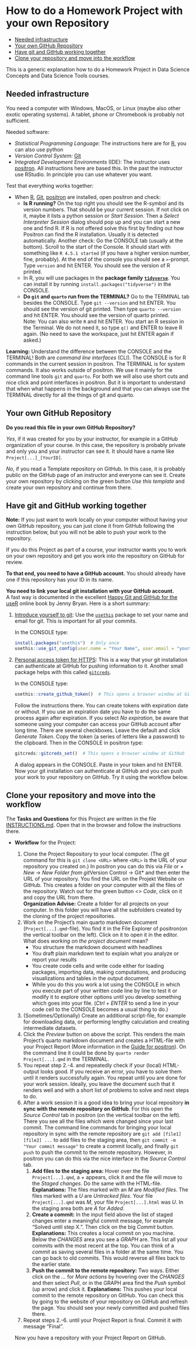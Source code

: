 # How to do a Homework Project with your own Repository


- [Needed infrastructure](#needed-infrastructure)
- [Your own GitHub Repository](#your-own-github-repository)
- [Have git and GitHub working
  together](#have-git-and-github-working-together)
- [Clone your repository and move into the
  workflow](#clone-your-repository-and-move-into-the-workflow)

This is a generic explanation how to do a Homework Project in Data
Science Concepts and Data Science Tools courses.

## Needed infrastructure

You need a computer with Windows, MacOS, or Linux (maybe also other
exotic operating systems). A tablet, phone or Chromebook is probably not
sufficient.

Needed software:

- *Statistical Programming Language:* The instructions here are for
  [R](https://cran.r-project.org/), you can also use python
- *Version Control System:* [Git](https://git-scm.com/)
- *Integrated Development Environments* (IDE): The instructor uses
  [positron](https://positron.posit.co/). All instructions here are
  based this. In the past the instructor use RStudio. In principle you
  can use whatever you want.

Test that everything works together:

- When [R](https://cran.r-project.org/), [Git](https://git-scm.com/),
  [positron](https://positron.posit.co/) are installed, open positron
  and check:
  - **Is R running?** On the top right you should see the R-symbol and
    its version numbers. That should be your current session. If not
    click on it, maybe it lists a python session or *Start Session*.
    Then a *Select Interpreter Session* dialog should pop up and you can
    start a new one and find R. If R is not offered solve this first by
    finding out how Positron can find the R installation. Usually it is
    detected automatically. Another check: Go the CONSOLE tab (usually
    at the bottom). Scroll to the start of the Console. It should start
    with something like `R 4.5.1 started` (if you have a higher version
    number, fine, probably). At the end of the console you should see a
    `>`-prompt. Type `version` and hit ENTER. You should see the version
    of R printed.
  - In R, you will use packages in the **package family**
    [**`tidyverse`**](https://www.tidyverse.org/). You can install it by
    running `install.packages("tidyverse")` in the CONSOLE.
  - **Do `git` and `quarto` run from the TERMINAL?** Go to the TERMINAL
    tab besides the CONSOLE. Type `git --version` and hit ENTER. You
    should see the version of git printed. Then type `quarto --version`
    and hit ENTER. You should see the version of quarto printed.  
    Note: You can also write `R` and hit ENTER. You start an R session
    in the Terminal. We do not need it, so type `q()` and ENTER to leave
    R again. (No need to save the workspace, just hit ENTER again if
    asked.)

**Learning:** Understand the difference between the CONSOLE and the
TERMINAL! Both are *command line interfaces* (CLI). The CONSOLE is for R
commands in the current session in positron. The TERMINAL is for system
commands. It also works outside of positron. We use it mainly for the
command line tools `git` and `quarto`. For both we will also use short
cuts and nice click and point interfaces in positron. But it is
important to understand that when what happens in the background and
that you can always use the TERMINAL directly for all the things of git
and quarto.

## Your own GitHub Repository

**Do you read this file in your own GitHub Repository?**

*Yes*, if it was created for you by your instructor, for example in a
GitHub organization of your course. In this case, the repository is
probably private and only you and your instructor can see it. It should
have a name like `Project[...]_[YourID]`.

*No*, if you read a Template repository on GitHub. In this case, it is
probably public on the GitHub page of an instructor and everyone can see
it. Create your own repository by clicking on the green button *Use this
template* and create your own repository and continue from there.

## Have git and GitHub working together

**Note:** If you just want to work locally on your computer without
having your own GitHub repository, you can just clone it from GitHub
following the instruction below, but you will not be able to push your
work to the repository.

If you do this Project as part of a course, your instructor wants you to
work on your own repository and get you work into the repository on
GitHub for review.

**To that end, you need to have a GitHub account.** You should already
have one if this repository has your ID in its name.

**You need to link your local git installation with your GitHub
account.**  
A fast way is documented in the excellent [Happy Git and GitHub for the
useR](https://happygitwithr.com/) online book by Jenny Bryan. Here is a
short summary:

1.  [Introduce yourself to git](https://happygitwithr.com/hello-git):
    Use the [`usethis`](https://usethis.r-lib.org/) package to set your
    name and email for git. This is important for all your commits.

    In the CONSOLE type:

    ``` r
    install.packages("usethis")  # Only once
    usethis::use_git_config(user.name = "Your Name", user.email = "your@email-used-for-github.account")
    ```

2.  [Personal access token for
    HTTPS](https://happygitwithr.com/https-pat): This is a way that your
    git installation can authenticate at GitHub for pushing information
    to it. Another small package helps with this called
    [`gitcreds`](https://gitcreds.r-lib.org/).

    In the CONSOLE type:

    ``` r
    usethis::create_github_token()  # This opens a browser window at GitHub
    ```

    Follow the instructions there. You can create tokens with expiration
    date or without. If you use an expiration date you have to do the
    same process again after expiration. If you select *No expiration*,
    be aware that someone using your computer can access your GitHub
    account after long time. There are several checkboxes. Leave the
    default and click *Generate Token*. Copy the token (a series of
    letters like a password) to the clipboard. Then in the CONSOLE in
    positron type:

    ``` r
    gitcreds::gitcreds_set()  # This opens a browser window at GitHub
    ```

    A dialog appears in the CONSOLE. Paste in your token and hit ENTER.
    Now your git installation can authenticate at GitHub and you can
    push your work to your repository on GitHub. Try it using the
    workflow below.

## Clone your repository and move into the workflow

The **Tasks and Questions** for this Project are written in the file
[INSTRUCTIONS.md](INSTRUCTIONS.md). Open that in the browser and follow
the instructions there.

- **Workflow** for the Project:
  1.  Clone the Project Repository to your local computer. (The git
      command for this is `git clone <URL>` where `<URL>` is the URL of
      your repository you created on.) In positron you can do this via
      *File* or *+ New* -\> *New Folder from git*Version Control -\>
      Git\* and then enter the URL of your repository. You find the URL
      on the Projekt Website on GitHub. This creates a folder on your
      computer with all the files of the repository. Watch out for the
      green button *\<\> Code*, click on it and copy the URL from
      there.  
      **Organization Advise:** Create a folder for all projects on your
      computer. In this folder you will have all the subfolders created
      by the cloning of the project repositories.
  2.  Work on the Project’s main quarto markdown document
      (`Project[...].qmd`-file). You find it in the File Explorer of
      positron(on the vertical toolbar on the left). Click on it to open
      it in the editor.  
      What does *working on the project document* mean?
      - You structure the markdown document with headlines
      - You draft plain markdown text to explain what you analyze or
        report your results
      - You create code cells and write code either for loading
        packages, importing data, making computations, and producing
        visualizations and tables in the output document
      - While you do this you work a lot using the CONSOLE in which you
        execute part of your written code line by line to test it or
        modify it to explore other options until you develop something
        which goes into your file. (*Ctrl + ENTER* to send a line in
        your code cell to the CONSOLE becomes a usual thing to do.)
  3.  (Sometimes/Optionally) Create an additional script-file, for
      example for downloading data, or performing lengthy calculation
      and creating intermediate datasets.
  4.  Click the *Preview* button on above the script. This renders the
      main Project’s quarto markdown document and creates a HTML-file
      with your Project Report (More information in the [Guide for
      positron](https://quarto.org/docs/get-started/hello/positron.html)).
      On the command line it could be done by
      `quarto render Project[...].qmd` in the TERMINAL.
  5.  You repeat step 2.-4. and repeatedly check if your (local)
      HTML-output looks good. If you receive an error, you have to solve
      them until it renders successfully again. You repeat until you are
      done for your work session. Ideally, you leave the document such
      that it renders well and with a short list of problems to solve
      and next steps to do.
  6.  After a work session it is a good idea to bring your local
      repository **in sync with the remote repository on GitHub**. For
      this open the *Source Control* tab in positron (on the vertical
      toolbar on the left). There you see all the files which were
      changed since your last commit. The command line commands for
      bringing your local repository in sync with the remote repository
      are `git add [file1] [file2] ...` to add files to the staging
      area, then `git commit -m "Your commit message"` to create a
      commit locally, and finally `git push` to push the commit to the
      remote repository. However, in positron you can do this via the
      nice interface in the *Source Control* tab.
      1.  **Add files to the staging area:** Hover over the file
          `Project[...].qmd`, a *+* appears, click it and the file will
          move to the *Staged changes*. Do the same with the
          HTML-file.  
          **Explanations:** The files marked with an *M* are *Modified
          files*. The files marked with a *U* are *Untracked files*.
          Your file `Project[...].qmd` was *M*, your file
          `Project[...].html` was *U*. In the staging area both are *A*
          for *Added*.
      2.  **Create a commit:** In the input field above the list of
          staged changes enter a meaningful commit message, for example
          “Solved until step X.”. Then click on the big *Commit*
          button.  
          **Explanations:** This creates a local commit on you machine.
          Below the *CHANGES* area you see a *GRAPH* are. This list all
          your commits with the most recent at the top. You can think of
          a *commit* as saving several files in a folder at the same
          time. You can go back to old commits. This would reverse all
          files back to the earlier state.
      3.  **Push the commit to the remote repository:** Two ways. Either
          click on the *…* for *More actions* by hovering over the
          *CHANGES* and then select *Pull*, or in the GRAPH area find
          the *Push* symbol (up arrow) and click it. **Explanations:**
          This pushes your local commit to the remote repository on
          GitHub. You can check this by going to the website of your
          repository on GitHub and refresh the page. You should see your
          newly committed and pushed files there.
  7.  Repeat steps 2.-6. until your Project Report is final. Commit it
      with message “Final”.

  Now you have a repository with your Project Report on GitHub.
